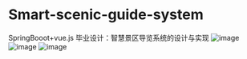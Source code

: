 # Smart-scenic-guide-system
SpringBooot+vue.js 毕业设计：智慧景区导览系统的设计与实现
![image](https://github.com/quanjames/Smart-scenic-guide-system/assets/77729309/2396f986-7a99-4049-9311-13e5ae9fd6d4)
![image](https://github.com/quanjames/Smart-scenic-guide-system/assets/77729309/d8615835-edc7-434f-b21c-2cc2d18a15f0)
![image](https://github.com/quanjames/Smart-scenic-guide-system/assets/77729309/c12024b1-8d07-46bf-84a5-c77783c4c8ee)
